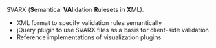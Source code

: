 ﻿SVARX (**S**emantical **VA**lidation **R**ulesets in **X**ML).

  * XML format to specify validation rules semantically
  * jQuery plugin to use SVARX files as a basis for client-side validation
  * Reference implementations of visualization plugins